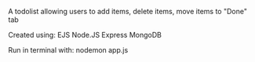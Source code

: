 A todolist allowing users to add items, delete items, move items to "Done" tab

Created using:
EJS
Node.JS
Express
MongoDB

Run in terminal with:
nodemon app.js
